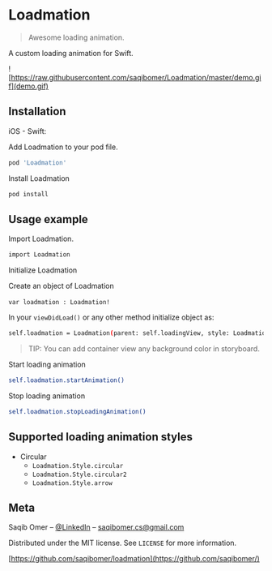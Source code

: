 # Loadmation
> Awesome loading animation.



A custom loading animation for Swift.

![https://raw.githubusercontent.com/saqibomer/Loadmation/master/demo.gif](demo.gif)

## Installation

iOS  - Swift:

Add Loadmation to your pod file.
```sh
pod 'Loadmation'
```
Install Loadmation
```sh
pod install
```

## Usage example

Import Loadmation.

```sh
import Loadmation
```

Initialize Loadmation

Create an object of Loadmation

```var loadmation : Loadmation!```

In your ```viewDidLoad()``` or any other method initialize object as: 

```sh
self.loadmation = Loadmation(parent: self.loadingView, style: Loadmation.Styles.Circular.rawValue, frame: self.loadingView.frame)
```

> TIP: You can add container view any background color in storyboard.


Start loading animation

```sh
self.loadmation.startAnimation()
```

Stop loading animation

```sh
self.loadmation.stopLoadingAnimation()
```


## Supported loading animation styles

* Circular
    * ```Loadmation.Style.circular```
    * ```Loadmation.Style.circular2```
    * ```Loadmation.Style.arrow```


## Meta

Saqib Omer – [@LinkedIn](https://www.linkedin.com/in/saqibomer/) – saqibomer.cs@gmail.com

Distributed under the MIT license. See ``LICENSE`` for more information.

[https://github.com/saqibomer/loadmation](https://github.com/saqibomer/)
